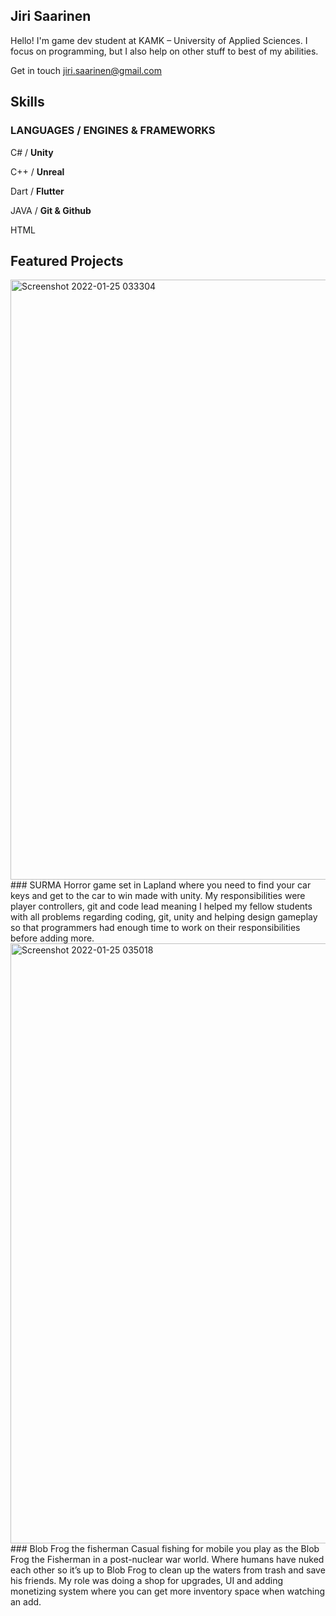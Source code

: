 ## Jiri Saarinen

Hello! I'm game dev student at KAMK – University of Applied Sciences. I focus on programming, but I also help on other stuff to best of my abilities.

Get in touch <a href="mailto:jiri.saarinen@gmail.com">jiri.saarinen@gmail.com</a>

## Skills

### LANGUAGES	/ ENGINES & FRAMEWORKS

C# / **Unity**

C++ / **Unreal**

Dart / **Flutter**

JAVA / **Git & Github**

HTML


## Featured Projects


<a href= "https://zjiri.itch.io/surma">
<img width="960" alt="Screenshot 2022-01-25 033304" src="https://user-images.githubusercontent.com/18169459/150894115-8e3795de-c93d-4a16-a9c9-01cc4d61c2c3.png">
</a>
### SURMA
Horror game set in Lapland where you need to find your car keys and get to the car to win made with unity. My responsibilities were player controllers, git and code lead meaning I helped my fellow students with all problems regarding coding, git, unity and helping design gameplay so that programmers had enough time to work on their responsibilities before adding more. 


<a href= "https://grayscal3.itch.io/blob-frog-the-fisherman">
<img width="960" alt="Screenshot 2022-01-25 035018" src="https://user-images.githubusercontent.com/18169459/150895799-f1f184ab-979f-4616-b0a3-305ab6ee30d7.png">
</a>
### Blob Frog the fisherman
Casual fishing for mobile you play as the Blob Frog the Fisherman in a post-nuclear war world. Where humans have nuked each other so it’s up to Blob Frog to clean up the waters from trash and save his friends. My role was doing a shop for upgrades, UI and adding monetizing system where you can get more inventory space when watching an add.
